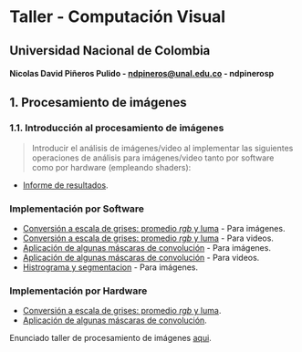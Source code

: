 # Taller  - Computación Visual
## Universidad Nacional de Colombia

#### Nicolas David Piñeros Pulido - ndpineros@unal.edu.co - ndpinerosp

## 1. Procesamiento de imágenes

### 1.1. Introducción al procesamiento de imágenes

> Introducir el análisis de imágenes/video al implementar las siguientes operaciones de análisis para imágenes/video tanto por software como por hardware (empleando shaders):

* [Informe de resultados](https://ndpinerosp.github.io/visual-p/index.html).

### Implementación por Software
* [Conversión a escala de grises: promedio _rgb_ y luma](https://ndpinerosp.github.io/visual-p/Igray.html) - Para imágenes.
* [Conversión a escala de grises: promedio _rgb_ y luma](https://ndpinerosp.github.io/visual-p/Vgray.html) - Para videos.
* [Aplicación de algunas máscaras de convolución](https://ndpinerosp.github.io/visual-p/Imask.html) - Para imágenes.
* [Aplicación de algunas máscaras de convolución](https://ndpinerosp.github.io/visual-p/Vgray.html) - Para videos.
* [Histrograma y segmentacion](https://ndpinerosp.github.io/visual-p/segmentacion.html) - Para imágenes.

### Implementación por Hardware
* [Conversión a escala de grises: promedio _rgb_ y luma](https://ndpinerosp.github.io/visual-p/Sgray.html).
* [Aplicación de algunas máscaras de convolución](https://ndpinerosp.github.io/visual-p/Smask.html).

Enunciado taller de procesamiento de imágenes [aqui](https://github.com/VisualComputing/imaging_ws).